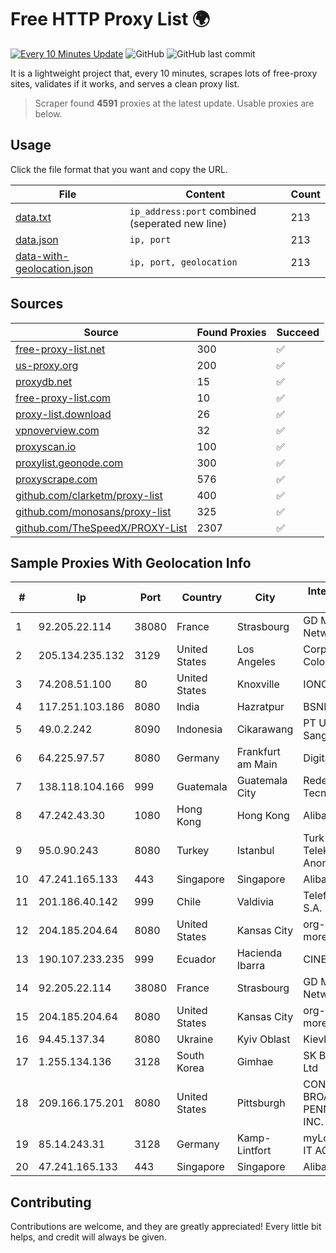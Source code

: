 
# Free HTTP Proxy List 🌍

[![Every 10 Minutes Update](https://github.com/mertguvencli/http-proxy-list/actions/workflows/main.yml/badge.svg?branch=main)](https://github.com/mertguvencli/http-proxy-list/actions/workflows/main.yml)
![GitHub](https://img.shields.io/github/license/mertguvencli/http-proxy-list)
![GitHub last commit](https://img.shields.io/github/last-commit/mertguvencli/http-proxy-list)

It is a lightweight project that, every 10 minutes, scrapes lots of free-proxy sites, validates if it works, and serves a clean proxy list.


> Scraper found **4591** proxies at the latest update. Usable proxies are below.

## Usage

Click the file format that you want and copy the URL.


|File|Content|Count|
|----|-------|-----|
|[data.txt](https://raw.githubusercontent.com/mertguvencli/http-proxy-list/main/proxy-list/data.txt)|`ip_address:port` combined (seperated new line)|213|
|[data.json](https://raw.githubusercontent.com/mertguvencli/http-proxy-list/main/proxy-list/data.json)|`ip, port`|213|
|[data-with-geolocation.json](https://raw.githubusercontent.com/mertguvencli/http-proxy-list/main/proxy-list/data-with-geolocation.json)|`ip, port, geolocation`|213|

## Sources

|Source|Found Proxies|Succeed|
|------|-------------|-------|
|[free-proxy-list.net](https://free-proxy-list.net)|300|✅|
|[us-proxy.org](https://www.us-proxy.org)|200|✅|
|[proxydb.net](http://proxydb.net)|15|✅|
|[free-proxy-list.com](https://free-proxy-list.com/?page=&port=&type%5B%5D=http&type%5B%5D=https&up_time=0&search=Search)|10|✅|
|[proxy-list.download](https://www.proxy-list.download/HTTP)|26|✅|
|[vpnoverview.com](https://vpnoverview.com/privacy/anonymous-browsing/free-proxy-servers)|32|✅|
|[proxyscan.io](https://www.proxyscan.io)|100|✅|
|[proxylist.geonode.com](https://proxylist.geonode.com/api/proxy-list?limit=300&page=1&sort_by=lastChecked&sort_type=desc&protocols=http,https)|300|✅|
|[proxyscrape.com](https://api.proxyscrape.com/v2/?request=displayproxies&protocol=http&timeout=10000&country=all&ssl=all&anonymity=all)|576|✅|
|[github.com/clarketm/proxy-list](https://raw.githubusercontent.com/clarketm/proxy-list/master/proxy-list-raw.txt)|400|✅|
|[github.com/monosans/proxy-list](https://raw.githubusercontent.com/monosans/proxy-list/main/proxies/http.txt)|325|✅|
|[github.com/TheSpeedX/PROXY-List](https://raw.githubusercontent.com/TheSpeedX/PROXY-List/master/http.txt)|2307|✅|


## Sample Proxies With Geolocation Info

|#|Ip|Port|Country|City|Internet Service Provider|
|-|--|----|-------|----|-------------------------|
|1|92.205.22.114|38080|France|Strasbourg|GD MASS Network|
|2|205.134.235.132|3129|United States|Los Angeles|Corporate Colocation Inc|
|3|74.208.51.100|80|United States|Knoxville|IONOS SE|
|4|117.251.103.186|8080|India|Hazratpur|BSNL Internet|
|5|49.0.2.242|8090|Indonesia|Cikarawang|PT Usaha Adi Sanggoro|
|6|64.225.97.57|8080|Germany|Frankfurt am Main|DigitalOcean, LLC|
|7|138.118.104.166|999|Guatemala|Guatemala City|Redes Y Tecnologia S.A.|
|8|47.242.43.30|1080|Hong Kong|Hong Kong|Alibaba.com LLC|
|9|95.0.90.243|8080|Turkey|Istanbul|Turk Telekomunikasyon Anonim Sirketi|
|10|47.241.165.133|443|Singapore|Singapore|Alibaba.com LLC|
|11|201.186.40.142|999|Chile|Valdivia|Telefonica del Sur S.A.|
|12|204.185.204.64|8080|United States|Kansas City|org-morenet.more.net|
|13|190.107.233.235|999|Ecuador|Hacienda Ibarra|CINECABLE TV|
|14|92.205.22.114|38080|France|Strasbourg|GD MASS Network|
|15|204.185.204.64|8080|United States|Kansas City|org-morenet.more.net|
|16|94.45.137.34|8080|Ukraine|Kyiv Oblast|Kievline LLC|
|17|1.255.134.136|3128|South Korea|Gimhae|SK Broadband Co Ltd|
|18|209.166.175.201|8080|United States|Pittsburgh|CONTINENTAL BROADBAND PENNSYLVANIA, INC.|
|19|85.14.243.31|3128|Germany|Kamp-Lintfort|myLoc managed IT AG|
|20|47.241.165.133|443|Singapore|Singapore|Alibaba.com LLC|



## Contributing

Contributions are welcome, and they are greatly appreciated! Every
little bit helps, and credit will always be given.

